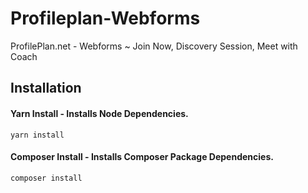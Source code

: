 # Profileplan-Webforms
ProfilePlan.net - Webforms ~ Join Now, Discovery Session, Meet with Coach


## Installation

#### Yarn Install - Installs Node Dependencies.

`yarn install`


#### Composer Install - Installs Composer Package Dependencies.

`composer install`
